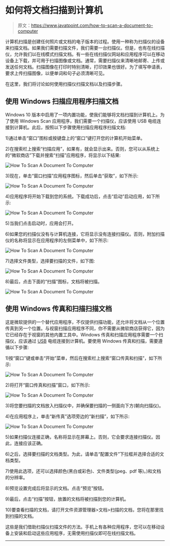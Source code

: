 # 如何将文档扫描到计算机

> 原文：<https://www.javatpoint.com/how-to-scan-a-document-to-computer>

计算机扫描是创建任何照片或文档的电子版本的过程。使用一种称为扫描仪的设备来扫描文档。如果我们需要扫描文件，我们需要一台扫描仪。但是，也有在线扫描仪，允许我们以在线模式扫描文档。有一些在线扫描仪网站和应用程序可以在移动设备上下载，并可用于扫描图像或文档。通常，需要扫描仪来清晰地邮寄、上传或发送任何文档。扫描图像在打印时特别清晰，打印效果也很好。为了填写申请表，要求上传扫描图像，以便单词和句子必须清晰可见。

在这里，我们将讨论如何使用扫描仪扫描文档以及扫描步骤。

## 使用 Windows 扫描应用程序扫描文档

Windows 10 版本中启用了一项内置功能，使我们能够将文档扫描到计算机上。为了使用 Windows Scan 应用程序，我们需要一个扫描仪，应该使用 USB 电缆连接到计算机。此后，按照以下步骤使用扫描应用程序扫描文档:

1)通过单击“窗口”图标或按键盘上的“窗口”键打开您的计算机开始菜单。

2)在搜索栏上搜索“扫描应用”，如果有，就会显示出来。否则，您可以从系统上的“微软商店”下载并搜索“扫描”应用程序，将显示以下结果:

![How To Scan A Document To Computer](img/b8c7cdcddd39f21ee62fce4dfaebff58.png)

3)现在，单击“窗口扫描”应用程序图标，然后单击“获取”，如下所示:

![How To Scan A Document To Computer](img/1c2830abafbdb4c9f39492363fcb9771.png)

4)应用程序将开始下载到您的系统。下载成功后，点击“启动”启动应用，如下所示:

![How To Scan A Document To Computer](img/4c9520f858e81692dc29da2a8ce6ff6c.png)

5)当我们点击启动时，应用会打开。

6)如果您的扫描仪没有与计算机连接，它将显示没有连接扫描仪。否则，附加扫描仪的名称将显示在应用程序的左侧菜单中，如下所示:

![How To Scan A Document To Computer](img/a1f3c541ff865d1cc4d36cc547c0c5bc.png)

7)选择文件类型，选择要扫描的文件，如下图:

![How To Scan A Document To Computer](img/6f665f7f93b1fdd6419f8c41fead6274.png)

8)最后，点击下面的“扫描”图标，文档将被扫描。

![How To Scan A Document To Computer](img/6319e0a4c1a234cf1b8e08b2e011657b.png)

## 使用 Windows 传真和扫描扫描文档

这是微软提供的一个替代应用程序，不仅提供扫描功能，还允许将文档从一个位置传真到另一个位置。与视窗扫描应用程序不同，你不需要从微软商店获得它，因为它已经存在于视窗的其他内置工具中。Windows 传真和扫描应用程序需要一个扫描仪，应该通过 [USB](https://www.javatpoint.com/usb-full-form) 电缆连接到计算机。要使用 Windows 传真和扫描，需要遵循以下步骤:

1)按“窗口”键或单击“开始”菜单，然后在搜索栏上搜索“窗口传真和扫描”，如下所示:

![How To Scan A Document To Computer](img/2162011803fd8fdf33c8909737f268ab.png)

2)将打开“窗口传真和扫描”窗口，如下所示:

![How To Scan A Document To Computer](img/0faf50b4f4a4e1e7f30ee7a70e0033d1.png)

3)将您要扫描的文档放入扫描仪中，并确保要扫描的一侧面向下方(朝向扫描仪)。

4)在应用程序上，单击“新传真”选项旁边的“新扫描”，如下所示:

![How To Scan A Document To Computer](img/7dddbb167bd9a337e2fb8874076ddbf1.png)

5)如果扫描仪连接正确，名称将显示在屏幕上。否则，它会要求连接扫描仪。因此，连接应该正确。

6)之后，选择要扫描的文档类型。为此，请单击“配置文件”下拉框并选择合适的文档类型。

7)使用此选项，还可以选择颜色(黑白或彩色)、文件类型(jpeg、pdf 等)。)和文档的分辨率。

8)预览设置完成后将显示的文档。点击“预览”按钮。

9)最后，点击“扫描”按钮，放置的文档将被扫描到您的计算机。

10)要查看扫描的文档，请打开文件资源管理器>文档>扫描的文档，您将在那里找到扫描的文档。

这些是我们借助扫描仪扫描文件的方法。手机上有各种应用程序，您可以在移动设备上安装和启动这些应用程序，无需使用扫描仪即可在线扫描文档。

* * *